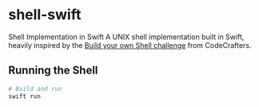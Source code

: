# shell-swift
Shell Implementation in Swift  A UNIX shell implementation built in Swift, heavily inspired by the [Build your own Shell challenge](https://codecrafters.io/challenges/shell) from CodeCrafters.

## Running the Shell

```bash
# Build and run
swift run
```
